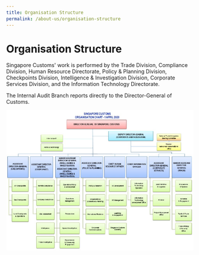 ```yaml
---
title: Organisation Structure 
permalink: /about-us/organisation-structure
---
```

# Organisation Structure

Singapore Customs' work is performed by the Trade Division, Compliance Division, Human Resource Directorate, Policy & Planning Division, Checkpoints Division, Intelligence & Investigation Division, Corporate Services Division, and the Information Technology Directorate.

The Internal Audit Branch reports directly to the Director-General of Customs.

![Organisation Structure](/images/Structure.jpg) 
